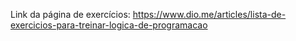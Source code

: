 Link da página de exercícios: https://www.dio.me/articles/lista-de-exercicios-para-treinar-logica-de-programacao
